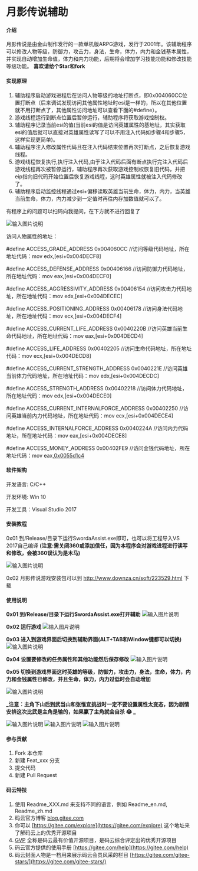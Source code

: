 # 月影传说辅助


#### 介绍
  月影传说是由金山制作发行的一款单机版ARPG游戏，发行于2001年。该辅助程序可以修改人物等级，防御力，攻击力，身法，生命，体力，内力和金钱基本属性，并实现自动增加生命值，体力和内力功能，后期将会增加学习技能功能和修改技能等级功能。 **喜欢请给个Star和fork** 

#### 实现原理
1. 辅助程序启动游戏进程后在访问人物等级的地址打断点，即0x004060CC位置打断点（后来调试发现访问其他属性地址时esi是一样的，所以在其他位置就不用打断点了，其他属性访问地址可以查看下面的#define）。
2. 游戏线程运行到断点位置后暂停运行，辅助程序将获取游戏控制权。
3. 辅助程序记录当前esi的值(当前esi的值是访问英雄属性的基地址，其实获取esi的值后就可以直接对英雄属性读写了可以不用注入代码如步骤4和步骤5，这样实现更简单)。
4. 辅助程序注入修改属性代码且在注入代码结束位置再次打断点，之后恢复游戏线程。
5. 游戏线程恢复执行,执行注入代码,由于注入代码后面有断点执行完注入代码后游戏线程再次被暂停运行，辅助程序再次获取游戏控制权恢复旧代码，并把eip指向旧代码开始位置后恢复游戏线程，这时英雄属性就被注入代码修改了。
6. 辅助程序启动监控线程通过esi+偏移读取英雄当前生命，体力，内力，当英雄当前生命，体力，内力减少到一定值时再往内存加数值就可以了。

  有程序上的问题可以扫码向我提问，在下方就不进行回复了

![输入图片说明](https://images.gitee.com/uploads/images/2019/0909/134631_0454b2a5_1650820.png "微信扫码.png")

访问人物属性的地址：

#define ACCESS_GRADE_ADDRESS   0x004060CC             //访问等级代码地址，所在地址代码：mov edx,[esi+0x004DECF8] 

#define ACCESS_DEFENSE_ADDRESS 0x00406166             //访问防御力代码地址，所在地址代码：mov eax,[esi+0x004DECF0] 

#define ACCESS_AGGRESSIVITY_ADDRESS 0x00406154        //访问攻击力代码地址，所在地址代码：mov edx,[esi+0x004DECEC] 

#define ACCESS_POSITIONING_ADDRESS 0x00406178         //访问身法代码地址，所在地址代码：mov ecx,[esi+0x004DECF4] 

#define ACCESS_CURRENT_LIFE_ADDRESS 0x0040220B        //访问英雄当前生命代码地址，所在地址代码：mov eax,[esi+0x004DECD4] 
                          
#define ACCESS_LIFE_ADDRESS  0x00402205               //访问生命代码地址，所在地址代码：mov ecx,[esi+0x004DECD8] 

#define ACCESS_CURRENT_STRENGTH_ADDRESS 0x0040221E    //访问英雄当前体力代码地址，所在地址代码：mov edx,[esi+0x004DECDC] 

#define ACCESS_STRENGTH_ADDRESS 0x00402218            //访问体力代码地址，所在地址代码：mov edx,[esi+0x004DECE0] 

#define ACCESS_CURRENT_INTERNALFORCE_ADDRESS 0x00402250 //访问英雄当前内力代码地址，所在地址代码：mov ecx,[esi+0x004DECE4] 

#define ACCESS_INTERNALFORCE_ADDRESS 0x0040224A       //访问内力代码地址，所在地址代码：mov eax,[esi+0x004DECE8] 

#define ACCESS_MONEY_ADDRESS 0x00402FE9               //访问金钱代码地址，所在地址代码：mov eax,[0x0055d1c4](金钱访问地址是固定的)

#### 软件架构
开发语言: C/C++

开发环境: Win 10

开发工具：Visual Studio 2017



#### 安装教程
0x01 到/Release/目录下运行SwordaAssist.exe即可，也可以将工程导入VS 2017自己编译  **(注意:需关闭360或添加信任，因为本程序会对游戏进程进行读写和修改，会被360误认为是木马)** 

![输入图片说明](https://images.gitee.com/uploads/images/2019/0908/222821_91674c4f_1650820.png "认为是木马.png")

0x02 月影传说游戏安装包可以到 http://www.downza.cn/soft/223529.html 下载

#### 使用说明

 **0x01  到/Release/目录下运行SwordaAssist.exe打开辅助** 
![输入图片说明](https://images.gitee.com/uploads/images/2019/0908/221611_55b7ad01_1650820.png "1.打开辅助.png")

 **0x02  运行游戏** 
![输入图片说明](https://images.gitee.com/uploads/images/2019/0908/221620_b865ff70_1650820.png "2.运行游戏.png")

 **0x03  进入到游戏界面后切换到辅助界面(ALT+TAB和Window键都可以切换)** 
![输入图片说明](https://images.gitee.com/uploads/images/2019/0908/221635_4719abcd_1650820.png "3.进入到游戏界面后切换到辅助界面(ALT+TAB).png")

 **0x04  设置要修改的任务属性和其他功能然后保存修改** 
![输入图片说明](https://images.gitee.com/uploads/images/2019/0908/221648_8644496d_1650820.png "4.设置要修改的任务属性和其他功能然后保存修改.png")

 **0x05  切换到游戏界面这时英雄的等级，防御力，攻击力，身法，生命，体力，内力和金钱属性已修改，并且生命，体力，内力过低时会自动增加** 

![输入图片说明](https://images.gitee.com/uploads/images/2019/0908/221705_62273c39_1650820.png "5.切换到游戏界面这时英雄属性已修改.png")

 **_注意：主角下山后到武当山和张惟宜挑战时一定不要设置属性太变态，因为剧情安排这次比武是主角是输的，如果赢了主角就会自杀 :joy: _** 

![输入图片说明](https://images.gitee.com/uploads/images/2019/0917/203625_1918b962_1650820.png "QQ截图20190902220436.png")
![输入图片说明](https://images.gitee.com/uploads/images/2019/0917/203653_31c84be1_1650820.png "2.png")
![输入图片说明](https://images.gitee.com/uploads/images/2019/0917/203705_f181adae_1650820.png "QQ截图20190902220609.png")


#### 参与贡献

1. Fork 本仓库
2. 新建 Feat_xxx 分支
3. 提交代码
4. 新建 Pull Request


#### 码云特技

1. 使用 Readme\_XXX.md 来支持不同的语言，例如 Readme\_en.md, Readme\_zh.md
2. 码云官方博客 [blog.gitee.com](https://blog.gitee.com)
3. 你可以 [https://gitee.com/explore](https://gitee.com/explore) 这个地址来了解码云上的优秀开源项目
4. [GVP](https://gitee.com/gvp) 全称是码云最有价值开源项目，是码云综合评定出的优秀开源项目
5. 码云官方提供的使用手册 [https://gitee.com/help](https://gitee.com/help)
6. 码云封面人物是一档用来展示码云会员风采的栏目 [https://gitee.com/gitee-stars/](https://gitee.com/gitee-stars/)